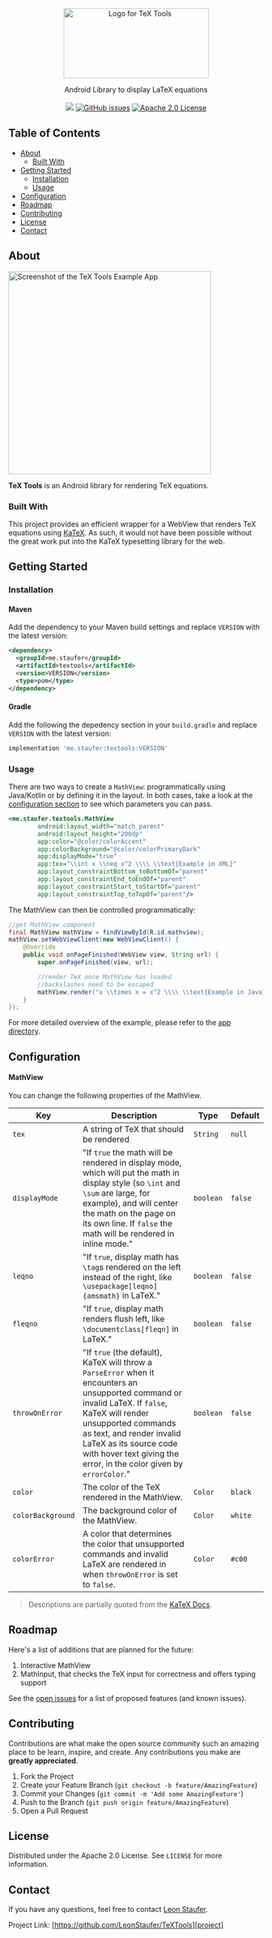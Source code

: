 <p align="center">
  <a href="https://github.com/LeonStaufer/TeXTools">
    <img src="assets/logo.png" alt="Logo for TeX Tools" width="287" height="138" />
  </a>

  <p align="center">
    Android Library to display LaTeX equations
    <br />
    <br />
    <a href='https://bintray.com/leonstaufer/maven/textools/_latestVersion'><img src='https://api.bintray.com/packages/leonstaufer/maven/textools/images/download.svg'></a>
    <a href="https://github.com/LeonStaufer/TeXTools/issues/new"><img alt="GitHub issues" src="https://img.shields.io/github/issues/LeonStaufer/TeXTools"></a>
    <a href="https:://github.com/LeonStaufer/TeXTools"><img alt="Apache 2.0 License" src="https://img.shields.io/github/license/LeonStaufer/TeXTools"></a>
    <br />
  </p>
</p>

## Table of Contents

* [About](#about)
  * [Built With](#built-with)
* [Getting Started](#getting-started)
  * [Installation](#installation)
  * [Usage](#usage)
* [Configuration](#configuration)
* [Roadmap](#roadmap)
* [Contributing](#contributing)
* [License](#license)
* [Contact](#contact)



## About

<img alt="Screenshot of the TeX Tools Example App" src="assets/screenshot.jpg" width="400" />

**TeX Tools** is an Android library for rendering TeX equations. 


### Built With

This project provides an efficient wrapper for a WebView that renders TeX equations using [KaTeX][katex]. As such, it would not have been possible without the great work put into the KaTeX typesetting library for the web.

## Getting Started

### Installation

#### Maven

Add the dependency to your Maven build settings and replace `VERSION` with the latest version:

```xml
<dependency>
  <groupId>me.staufer</groupId>
  <artifactId>textools</artifactId>
  <version>VERSION</version>
  <type>pom</type>
</dependency>
```

#### Gradle

Add the following the depedency section in your `build.gradle` and replace `VERSION` with the latest version:

```groovy
implementation 'me.staufer:textools:VERSION'
```

### Usage

There are two ways to create a `MathView`: programmatically using Java/Kotlin or by defining it in the layout. In both cases, take a look at the [configuration section](#configuration) to see which parameters you can pass.

```xml
<me.staufer.textools.MathView
        android:layout_width="match_parent"
        android:layout_height="200dp"
        app:color="@color/colorAccent"
        app:colorBackground="@color/colorPrimaryDark"
        app:displayMode="true"
        app:tex="\\int x \\neq x^2 \\\\ \\text{Example in XML}" 
        app:layout_constraintBottom_toBottomOf="parent"
        app:layout_constraintEnd_toEndOf="parent"
        app:layout_constraintStart_toStartOf="parent"
        app:layout_constraintTop_toTopOf="parent"/>
```


The MathView can then be controlled programmatically:
```java
//get MathView component
final MathView mathView = findViewById(R.id.mathview);
mathView.setWebViewClient(new WebViewClient() {
    @Override
    public void onPageFinished(WebView view, String url) {
        super.onPageFinished(view, url);

        //render TeX once MathView has loaded
        //backslashes need to be escaped
        mathView.render("x \\times x = x^2 \\\\ \\text{Example in Java}");
    }
});
```

For more detailed overview of the example, please refer to the [app directory](https://github.com/LeonStaufer/TeXTools/tree/master/app).


## Configuration

#### MathView

You can change the following properties of the MathView.

| Key            | Description                                                  | Type                                              | Default |
| -------------- | ------------------------------------------------------------ | ------- | ------- |
| `tex`  | A string of TeX that should be rendered | `String` | `null` |
| `displayMode`  | "If `true` the math will be rendered in display mode, which will put the math in display style (so `\int` and `\sum` are large, for example), and will center the math on the page on its own line. If `false` the math will be rendered in inline mode." | `boolean` | `false` |
| `leqno`        | "If `true`, display math has `\tag`s rendered on the left instead of the right, like `\usepackage[leqno]{amsmath}` in LaTeX." | `boolean` | `false` |
| `fleqno`       | "If `true`, display math renders flush left, like `\documentclass[fleqn]` in LaTeX." | `boolean` | `false` |
| `throwOnError` | "If `true` (the default), KaTeX will throw a `ParseError` when it encounters an unsupported command or invalid LaTeX. If `false`, KaTeX will render unsupported commands as text, and render invalid  LaTeX as its source code with hover text giving the error, in the color  given by `errorColor`." | `boolean` | `false` |
| `color`        | The color of the TeX rendered in the MathView. | `Color` | `black` |
| `colorBackground` | The background color of the MathView. | `Color` | `white` |
| `colorError`   | A color that determines the color that unsupported commands and invalid LaTeX are rendered in when `throwOnError` is set to `false`. | `Color` | `#c00`  |

> Descriptions are partially quoted from the [KaTeX Docs][katex-docs].



<!-- ROADMAP -->

## Roadmap

Here's a list of additions that are planned for the future:

1. Interactive MathView
2. MathInput, that checks the TeX input for correctness and offers typing support

See the [open issues][issues] for a list of proposed features (and known issues).



<!-- CONTRIBUTING -->
## Contributing

Contributions are what make the open source community such an amazing place to be learn, inspire, and create. Any contributions you make are **greatly appreciated**.

1. Fork the Project
2. Create your Feature Branch (`git checkout -b feature/AmazingFeature`)
3. Commit your Changes (`git commit -m 'Add some AmazingFeature'`)
4. Push to the Branch (`git push origin feature/AmazingFeature`)
5. Open a Pull Request



<!-- LICENSE -->
## License

Distributed under the Apache 2.0 License. See `LICENSE` for more information.



<!-- CONTACT -->
## Contact

If you have any questions, feel free to contact [Leon Staufer][email].

Project Link: [https://github.com/LeonStaufer/TeXTools][project]



<!-- MARKDOWN LINKS & IMAGES -->
[product-screenshot]: assets/screenshot.jpg
[project]: https://github.com/LeonStaufer/TeXTools
[issues]: https://github.com/LeonStaufer/TeXTools/issues
[email]: mailto:leon@staufer.me
[katex]: https://katex.org/
[katex-docs]: https://katex.org/docs/options.html
